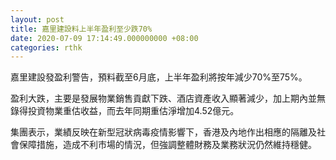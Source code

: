 ```yaml
---
layout: post
title: 嘉里建設料上半年盈利至少跌70%
date: 2020-07-09 17:14:49.000000000 +08:00
categories: rthk
---
```


嘉里建設發盈利警告，預料截至6月底，上半年盈利將按年減少70%至75%。

盈利大跌，主要是發展物業銷售貢獻下跌、酒店資產收入顯著減少，加上期內並無錄得投資物業重估收益，而去年同期重估淨增加4.52億元。

集團表示，業績反映在新型冠狀病毒疫情影響下，香港及內地作出相應的隔離及社會保障措施，造成不利市場的情況，但強調整體財務及業務狀況仍然維持穩健。
